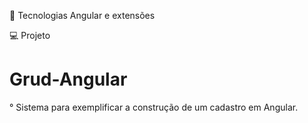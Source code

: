 
🚀 Tecnologias Angular e extensões

💻  Projeto


# Grud-Angular
° Sistema para exemplificar a construção de um cadastro em Angular.

